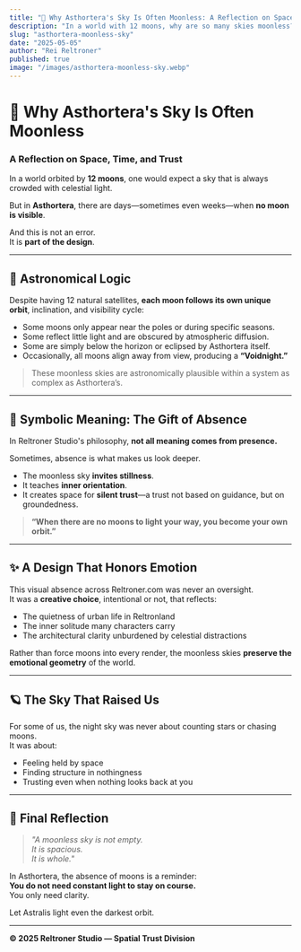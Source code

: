 ```yaml
---
title: "🌌 Why Asthortera's Sky Is Often Moonless: A Reflection on Space, Time, and Trust"
description: "In a world with 12 moons, why are so many skies moonless? This page explores the intentional absence of celestial bodies as a symbolic and scientific reality within the lore of Asthortera."
slug: "asthortera-moonless-sky"
date: "2025-05-05"
author: "Rei Reltroner"
published: true
image: "/images/asthortera-moonless-sky.webp"
---
```


# 🌌 Why Asthortera's Sky Is Often Moonless  
### A Reflection on Space, Time, and Trust

In a world orbited by **12 moons**, one would expect a sky that is always crowded with celestial light.

But in **Asthortera**, there are days—sometimes even weeks—when **no moon is visible**.

And this is not an error.  
It is **part of the design**.

---

## 🌙 Astronomical Logic

Despite having 12 natural satellites, **each moon follows its own unique orbit**, inclination, and visibility cycle:

- Some moons only appear near the poles or during specific seasons.
- Some reflect little light and are obscured by atmospheric diffusion.
- Some are simply below the horizon or eclipsed by Asthortera itself.
- Occasionally, all moons align away from view, producing a **“Voidnight.”**

> These moonless skies are astronomically plausible within a system as complex as Asthortera’s.

---

## 🧠 Symbolic Meaning: The Gift of Absence

In Reltroner Studio's philosophy, **not all meaning comes from presence.**

Sometimes, absence is what makes us look deeper.

- The moonless sky **invites stillness**.
- It teaches **inner orientation**.
- It creates space for **silent trust**—a trust not based on guidance, but on groundedness.

> **“When there are no moons to light your way, you become your own orbit.”**

---

## ✨ A Design That Honors Emotion

This visual absence across Reltroner.com was never an oversight.  
It was a **creative choice**, intentional or not, that reflects:

- The quietness of urban life in Reltronland  
- The inner solitude many characters carry  
- The architectural clarity unburdened by celestial distractions

Rather than force moons into every render, the moonless skies **preserve the emotional geometry** of the world.

---

## 🪐 The Sky That Raised Us

For some of us, the night sky was never about counting stars or chasing moons.  
It was about:

- Feeling held by space  
- Finding structure in nothingness  
- Trusting even when nothing looks back at you

---

## 💬 Final Reflection

> *"A moonless sky is not empty.  
It is spacious.  
It is whole."*

In Asthortera, the absence of moons is a reminder:  
**You do not need constant light to stay on course.**  
You only need clarity.

Let Astralis light even the darkest orbit.

---

**© 2025 Reltroner Studio — Spatial Trust Division**
